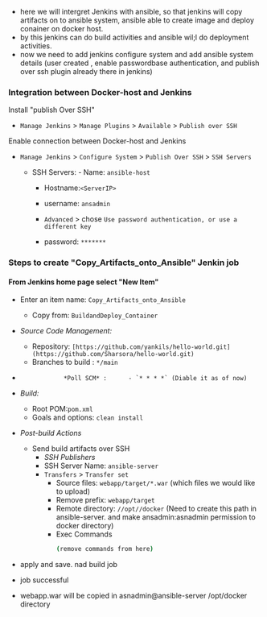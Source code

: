 - here we will intergret Jenkins with ansible, so that jenkins will copy artifacts on to ansible system, ansible able to create image and deploy conainer on docker host.
- by this jenkins can do build activities and ansible wil;l do deployment activities.
- now we need to add jenkins configure system and add ansible system details (user created , enable passwordbase authentication, and publish over ssh plugin already there in jenkins)

### Integration between Docker-host and Jenkins

Install "publish Over SSH"
 - `Manage Jenkins` > `Manage Plugins` > `Available` > `Publish over SSH`

Enable connection between Docker-host and Jenkins

- `Manage Jenkins` > `Configure System` > `Publish Over SSH` > `SSH Servers` 

	- SSH Servers:
                - Name: `ansible-host`
		- Hostname:`<ServerIP>`
		- username: `ansadmin`
               
       -  `Advanced` > chose `Use password authentication, or use a different key`
		 - password: `*******`

 ### Steps to create "Copy_Artifacts_onto_Ansible" Jenkin job
 
 #### From Jenkins home page select "New Item"
   - Enter an item name: `Copy_Artifacts_onto_Ansible`
     - Copy from: `BuildandDeploy_Container`

   - *Source Code Management:*
      - Repository: `[https://github.com/yankils/hello-world.git](https://github.com/Sharsora/hello-world.git)`
      - Branches to build : `*/main`  
   -                 *Poll SCM* :      - `* * * *` (Diable it as of now)

   - *Build:*
     - Root POM:`pom.xml`
     - Goals and options: `clean install`
    
 - *Post-build Actions*
   - Send build artifacts over SSH
     - *SSH Publishers*
      - SSH Server Name: `ansible-server`
       - `Transfers` >  `Transfer set`
            - Source files: `webapp/target/*.war`  (which files we would like to upload)
	       - Remove prefix: `webapp/target`
	       - Remote directory: `//opt//docker`     (Need to create this path in ansible-server. and make ansadmin:asnadmin permission to docker directory)
         - Exec Commands
             ```sh
             (remove commands from here)
             ```

- apply and save. nad build job
- job successful
- webapp.war will be copied in asnadmin@ansible-server /opt/docker directory




